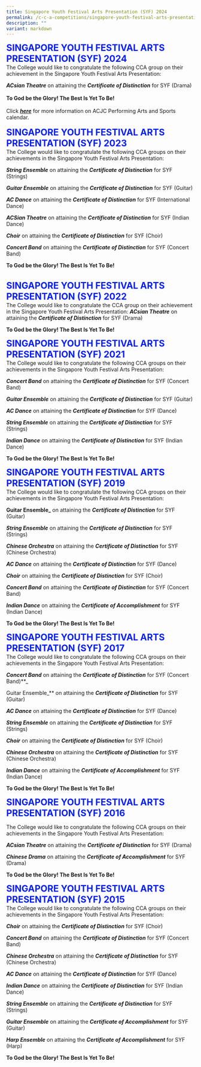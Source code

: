 ```yaml
---
title: Singapore Youth Festival Arts Presentation (SYF) 2024
permalink: /c-c-a-competitions/singapore-youth-festival-arts-presentation-2024/
description: ""
variant: markdown
---
```

<font color="#041FFB" size="5"> <b>SINGAPORE YOUTH FESTIVAL ARTS PRESENTATION (SYF) 2024</b></font><br>
The College would like to congratulate the following CCA group on their achievement in the Singapore Youth Festival Arts Presentation:

**_ACsian Theatre_**&nbsp;on attaining the&nbsp;_**Certificate of Distinction**_&nbsp;for SYF (Drama)<br><br>
**To God be the Glory! The Best Is Yet To Be!**<br><br>
Click&nbsp;[**_here_**](https://acjc.moe.edu.sg/others/announcements/cca-competition-n-concert-calendar)&nbsp;for more information on ACJC Performing Arts and Sports calendar.<br>
<br>
<font color="#041FFB" size="5"> <b>SINGAPORE YOUTH FESTIVAL ARTS PRESENTATION (SYF) 2023</b></font><br>
The College would like to congratulate the following CCA groups on their achievements in the Singapore Youth Festival Arts Presentation:

**_String Ensemble_**&nbsp;on attaining the&nbsp;**_Certificate_**&nbsp;**_of Distinction_**&nbsp;for SYF (Strings)

**_Guitar Ensemble_**&nbsp;on attaining the&nbsp;_**Certificate of Distinction**_&nbsp;for SYF (Guitar)

**_AC Dance_**&nbsp;on attaining the&nbsp;_**Certificate of Distinction**_&nbsp;for SYF (International Dance)

**_ACSian Theatre_**&nbsp;on attaining the&nbsp;_**Certificate of Distinction**_&nbsp;for SYF (Indian Dance)

**_Choir_**&nbsp;on attaining the&nbsp;_**Certificate of Distinction**_&nbsp;for SYF (Choir)  

**_Concert Band_**&nbsp;on attaining the&nbsp;_**Certificate of Distinction**_&nbsp;for SYF (Concert Band)

**To God be the Glory! The Best Is Yet To Be!**
<br><br>

<font color="#041FFB" size="5"> <b>SINGAPORE YOUTH FESTIVAL ARTS PRESENTATION (SYF) 2022</b></font><br>
The College would like to congratulate the CCA group on their achievement in the Singapore Youth Festival Arts Presentation:
**_ACsian Theatre_**&nbsp;on attaining the&nbsp;_**Certificate of Distinction**_&nbsp;for SYF (Drama)

**To God be the Glory! The Best Is Yet To Be!**



<font color="#041FFB" size="5"> <b>SINGAPORE YOUTH FESTIVAL ARTS PRESENTATION (SYF) 2021</b></font><br>
The College would like to congratulate the following CCA groups on their achievements in the Singapore Youth Festival Arts Presentation:

**_Concert Band_**&nbsp;on attaining the&nbsp;_**Certificate of Distinction**_&nbsp;for SYF (Concert Band)

**_Guitar Ensemble_**&nbsp;on attaining the&nbsp;_**Certificate of Distinction**_&nbsp;for SYF (Guitar)

**_AC Dance_**&nbsp;on attaining the&nbsp;_**Certificate of Distinction**_&nbsp;for SYF (Dance)

**_String Ensemble_**&nbsp;on attaining the&nbsp;**_Certificate_**&nbsp;**_of Distinction_**&nbsp;for SYF (Strings)

**_Indian Dance_**&nbsp;on attaining the&nbsp;_**Certificate of Distinction**_&nbsp;for SYF (Indian Dance)  

**To God be the Glory! The Best Is Yet To Be!**

<font color="#041FFB" size="5"> <b>SINGAPORE YOUTH FESTIVAL ARTS PRESENTATION (SYF) 2019</b></font><br>
The College would like to congratulate the following CCA groups on their achievements in the Singapore Youth Festival Arts Presentation:

**Guitar Ensemble_**&nbsp;on attaining the&nbsp;_**Certificate of Distinction**_&nbsp;for SYF (Guitar)

**_String Ensemble_**&nbsp;on attaining the&nbsp;**_Certificate_**&nbsp;**_of Distinction_**&nbsp;for SYF (Strings)

**_Chinese Orchestra_**&nbsp;on attaining the&nbsp;_**Certificate of Distinction**_&nbsp;for SYF (Chinese Orchestra)  

**_AC Dance_**&nbsp;on attaining the&nbsp;_**Certificate of Distinction**_&nbsp;for SYF (Dance)  

**_Choir_**&nbsp;on attaining the&nbsp;_**Certificate of Distinction**_&nbsp;for SYF (Choir)  

**_Concert Band_**&nbsp;on attaining the&nbsp;_**Certificate of Distinction**_&nbsp;for SYF (Concert Band)

**_Indian Dance_**&nbsp;on attaining the&nbsp;_**Certificate of Accomplishment**_&nbsp;for SYF (Indian Dance)  

**To God be the Glory! The Best Is Yet To Be!**

<font color="#041FFB" size="5"> <b>SINGAPORE YOUTH FESTIVAL ARTS PRESENTATION (SYF) 2017</b></font><br>
The College would like to congratulate the following CCA groups on their achievements in the Singapore Youth Festival Arts Presentation:

**_Concert Band_**&nbsp;on attaining the&nbsp;_**Certificate of Distinction**_&nbsp;for SYF (Concert Band)**_  
  
Guitar Ensemble_**&nbsp;on attaining the&nbsp;_**Certificate of Distinction**_&nbsp;for SYF (Guitar)

**_AC Dance_**&nbsp;on attaining the&nbsp;_**Certificate of Distinction**_&nbsp;for SYF (Dance)

**_String Ensemble_**&nbsp;on attaining the&nbsp;**_Certificate_**&nbsp;**_of Distinction_**&nbsp;for SYF (Strings)

**_Choir_**&nbsp;on attaining the&nbsp;_**Certificate of Distinction**_&nbsp;for SYF (Choir)

**_Chinese Orchestra_**&nbsp;on attaining the&nbsp;_**Certificate of Distinction**_&nbsp;for SYF (Chinese Orchestra)  

**_Indian Dance_**&nbsp;on attaining the&nbsp;_**Certificate of Accomplishment**_&nbsp;for SYF (Indian Dance)

**To God be the Glory! The Best Is Yet To Be!**

<font color="#041FFB" size="5"> <b>SINGAPORE YOUTH FESTIVAL ARTS PRESENTATION (SYF) 2016</b></font><br>

The College would like to congratulate the following CCA groups on their achievements in the Singapore Youth Festival Arts Presentation:

**_ACsian Theatre_**&nbsp;on attaining the&nbsp;_**Certificate of Distinction**_&nbsp;for SYF (Drama)

**_Chinese Drama_**&nbsp;on attaining the&nbsp;**_Certificate of Accomplishment_**&nbsp;for SYF (Drama)

**To God be the Glory! The Best Is Yet To Be!**

<font color="#041FFB" size="5"> <b>SINGAPORE YOUTH FESTIVAL ARTS PRESENTATION (SYF) 2015</b></font><br>
The College would like to congratulate the following CCA groups on their achievements in the Singapore Youth Festival Arts Presentation:

 **_Choir_**&nbsp;on attaining the&nbsp;_**Certificate of Distinction**_&nbsp;for SYF (Choir)

**_Concert Band_**&nbsp;on attaining the&nbsp;_**Certificate of Distinction**_&nbsp;for SYF (Concert Band)

**_Chinese Orchestra_**&nbsp;on attaining the&nbsp;_**Certificate of Distinction**_&nbsp;for SYF (Chinese Orchestra)

**_AC Dance_**&nbsp;on attaining the&nbsp;_**Certificate of Distinction**_&nbsp;for SYF (Dance)

**_Indian Dance_**&nbsp;on attaining the&nbsp;**_Certificate_**&nbsp;**_of Distinction_**&nbsp;for SYF (Indian Dance)  

**_String Ensemble_**&nbsp;on attaining the&nbsp;**_Certificate_**&nbsp;**_of Distinction_**&nbsp;for SYF (Strings)  

**_Guitar Ensemble_**&nbsp;on attaining the&nbsp;**_Certificate of Accomplishment_**&nbsp;for SYF (Guitar)

**_Harp Ensemble_**&nbsp;on attaining the&nbsp;**_Certificate of Accomplishment_**&nbsp;for SYF (Harp)

  
**To God be the Glory! The Best Is Yet To Be!**